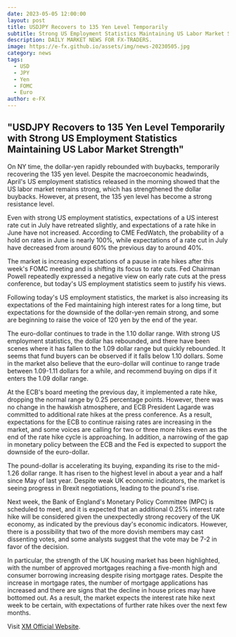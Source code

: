 ```yaml
---
date: 2023-05-05 12:00:00
layout: post
title: USDJPY Recovers to 135 Yen Level Temporarily
subtitle: Strong US Employment Statistics Maintaining US Labor Market Strength.
description: DAILY MARKET NEWS FOR FX-TRADERS.
image: https://e-fx.github.io/assets/img/news-20230505.jpg
category: news
tags:
  - USD
  - JPY
  - Yen
  - FOMC
  - Euro
author: e-FX
---
```


##  "USDJPY Recovers to 135 Yen Level Temporarily with Strong US Employment Statistics Maintaining US Labor Market Strength"

On NY time, the dollar-yen rapidly rebounded with buybacks, temporarily recovering the 135 yen level. Despite the macroeconomic headwinds, April's US employment statistics released in the morning showed that the US labor market remains strong, which has strengthened the dollar buybacks. However, at present, the 135 yen level has become a strong resistance level.

Even with strong US employment statistics, expectations of a US interest rate cut in July have retreated slightly, and expectations of a rate hike in June have not increased. According to CME FedWatch, the probability of a hold on rates in June is nearly 100%, while expectations of a rate cut in July have decreased from around 60% the previous day to around 40%.

The market is increasing expectations of a pause in rate hikes after this week's FOMC meeting and is shifting its focus to rate cuts. Fed Chairman Powell repeatedly expressed a negative view on early rate cuts at the press conference, but today's US employment statistics seem to justify his views.

Following today's US employment statistics, the market is also increasing its expectations of the Fed maintaining high interest rates for a long time, but expectations for the downside of the dollar-yen remain strong, and some are beginning to raise the voice of 120 yen by the end of the year.

The euro-dollar continues to trade in the 1.10 dollar range. With strong US employment statistics, the dollar has rebounded, and there have been scenes where it has fallen to the 1.09 dollar range but quickly rebounded. It seems that fund buyers can be observed if it falls below 1.10 dollars. Some in the market also believe that the euro-dollar will continue to range trade between 1.09-1.11 dollars for a while, and recommend buying on dips if it enters the 1.09 dollar range.

At the ECB's board meeting the previous day, it implemented a rate hike, dropping the normal range by 0.25 percentage points. However, there was no change in the hawkish atmosphere, and ECB President Lagarde was committed to additional rate hikes at the press conference. As a result, expectations for the ECB to continue raising rates are increasing in the market, and some voices are calling for two or three more hikes even as the end of the rate hike cycle is approaching. In addition, a narrowing of the gap in monetary policy between the ECB and the Fed is expected to support the downside of the euro-dollar.

The pound-dollar is accelerating its buying, expanding its rise to the mid-1.26 dollar range. It has risen to the highest level in about a year and a half since May of last year. Despite weak UK economic indicators, the market is seeing progress in Brexit negotiations, leading to the pound's rise.

Next week, the Bank of England's Monetary Policy Committee (MPC) is scheduled to meet, and it is expected that an additional 0.25% interest rate hike will be considered given the unexpectedly strong recovery of the UK economy, as indicated by the previous day's economic indicators. However, there is a possibility that two of the more dovish members may cast dissenting votes, and some analysts suggest that the vote may be 7-2 in favor of the decision.

In particular, the strength of the UK housing market has been highlighted, with the number of approved mortgages reaching a five-month high and consumer borrowing increasing despite rising mortgage rates. Despite the increase in mortgage rates, the number of mortgage applications has increased and there are signs that the decline in house prices may have bottomed out. As a result, the market expects the interest rate hike next week to be certain, with expectations of further rate hikes over the next few months.




Visit [XM Official Website](https://clicks.pipaffiliates.com/c?c=550036&l=en&p=0).